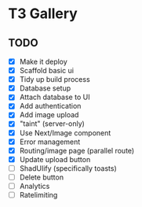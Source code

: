 # T3 Gallery

## TODO

- [x] Make it deploy
- [x] Scaffold basic ui
- [x] Tidy up build process
- [x] Database setup
- [x] Attach database to UI
- [x] Add authentication
- [x] Add image upload
- [x] "taint" (server-only)
- [x] Use Next/Image component
- [x] Error management
- [x] Routing/image page (parallel route)
- [x] Update upload button
- [ ] ShadUIify (specifically toasts)
- [ ] Delete button
- [ ] Analytics
- [ ] Ratelimiting
